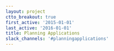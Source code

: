 ```yaml
---
layout: project
ctto_breakout: true
first_active: '2015-01-01'
last_active: '2016-01-01'
title: Planning Applications
slack_channels: '#planningapplications'
---
```


